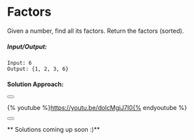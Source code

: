 # Factors

Given a number, find all its factors. Return the factors (sorted).

<!--sec data-title="Example" data-id="example" data-show=true ces-->
##### Input/Output:
```
Input: 6
Output: {1, 2, 3, 6}
```

#### Solution Approach:

<button class="section" target="solapproach" show="Show solution approach" hide="Hide solution approach"></button>

<!--endsec-->

<!--sec data-title="Solution Approach" data-id="solapproach" data-show=false data-nopdf=true ces-->

{% youtube %}https://youtu.be/dolcMgiJ7I0{% endyoutube %}

<!--endsec-->

<button class="section" target="solution" show="Show solution" hide="Hide solution"></button>

<!--sec data-title="Solution" data-id="solution" data-show=false ces-->
** Solutions coming up soon :)**
<!--endsec-->